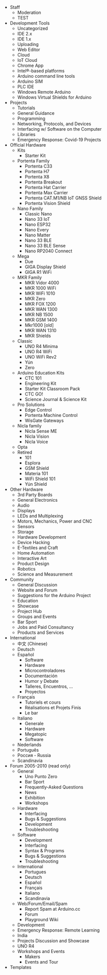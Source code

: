 - Staff
  - Moderation
  - TEST
- Development Tools
  - Uncategorized
  - IDE 2.x
  - IDE 1.x
  - Uploading
  - Web Editor
  - Cloud
  - IoT Cloud
  - Chrome App
  - Intel®-based platforms
  - Arduino command line tools
  - Arduino SIM
  - PLC IDE
  - Windows Remote Arduino
  - Windows Virtual Shields for Arduino
- Projects
  - Tutorials
  - General Guidance
  - Programming
  - Networking, Protocols, and Devices
  - Interfacing w/ Software on the Computer
  - Libraries
  - Emergency Response: Covid-19 Projects
- Official Hardware
  - Kits
    - Starter Kit
  - Portenta Family
    - Portenta C33
    - Portenta H7
    - Portenta X8
    - Portenta Breakout
    - Portenta Hat Carrier
    - Portenta Max Carrier
    - Portenta CAT.M1/NB IoT GNSS Shield
    - Portenta Vision Shield
  - Nano Family
    - Classic Nano
    - Nano 33 IoT
    - Nano ESP32
    - Nano Every
    - Nano Matter
    - Nano 33 BLE
    - Nano 33 BLE Sense
    - Nano RP2040 Connect
  - Mega
    - Due
    - GIGA Display Shield
    - GIGA R1 WiFi
  - MKR Family
    - MKR Vidor 4000
    - MKR 1000 WiFi
    - MKR WiFi 1010
    - MKR Zero
    - MKR FOX 1200
    - MKR WAN 1300
    - MKR NB 1500
    - MKR GSM 1400
    - Mkr1000 [old]
    - MKR WAN 1310
    - MKR Shields
  - Classic
    - UNO R4 Minima
    - UNO R4 WiFi
    - UNO WiFi Rev2
    - Yún
    - Zero
  - Arduino Education Kits
    - CTC 101
    - Engineering Kit
    - Starter Kit Classroom Pack
    - CTC GO!
    - Science Journal & Science Kit
  - Pro Solutions
    - Edge Control
    - Portenta Machine Control
    - WisGate Gateways
  - Nicla family
    - Nicla Sense ME
    - Nicla Vision
    - Nicla Voice
  - Opta
  - Retired
    - 101
    - Esplora
    - GSM Shield
    - Materia 101
    - WiFi Shield 101
    - Yún Shield
- Other Hardware
  - 3rd Party Boards
  - General Electronics
  - Audio
  - Displays
  - LEDs and Multiplexing
  - Motors, Mechanics, Power and CNC
  - Sensors
  - Storage
  - Hardware Development
  - Device Hacking
  - E-Textiles and Craft
  - Home Automation
  - Interactive Art
  - Product Design
  - Robotics
  - Science and Measurement
- Community
  - General Discussion
  - Website and Forum
  - Suggestions for the Arduino Project
  - Education
  - Showcase
  - Project Hub
  - Groups and Events
  - Bar Sport
  - Jobs and Paid Consultancy
  - Products and Services
- International
  - 中文 (Chinese)
  - Deutsch
  - Español
    - Software
    - Hardware
    - Microcontroladores
    - Documentación
    - Humor y Debate
    - Talleres, Encuentros, ...
    - Proyectos
  - Français
    - Tutoriels et cours
    - Réalisations et Projets Finis
    - Le bar
  - Italiano
    - Generale
    - Hardware
    - Megatopic
    - Software
  - Nederlands
  - Português
  - Россия - Russia
  - Scandinavia
- Forum 2005-2010 (read only)
  - General
    - Uno Punto Zero
    - Bar Sport
    - Frequently-Asked Questions
    - News
    - Exhibition
    - Workshops
  - Hardware
    - Interfacing
    - Bugs & Suggestions
    - Development
    - Troubleshooting
  - Software
    - Development
    - Interfacing
    - Syntax & Programs
    - Bugs & Suggestions
    - Troubleshooting
  - International
    - Portugues
    - Deutsch
    - Español
    - Français
    - Italiano
    - Scandinavia
  - Web/Forum/Email/Spam
    - Report Spam at Arduino.cc
    - Forum
    - Playground Wiki
  - Development
  - Emergency Response: Remote Learning
  - India
  - Projects Discussion and Showcase
  - UNO R4
  - Workshops and Events
    - Makers
    - Events and Tour
- Templates
